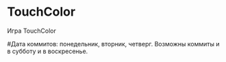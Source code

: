 # TouchColor
Игра TouchColor



#Дата коммитов:
понедельник, вторник, четверг. 
Возможны коммиты и в субботу и в воскресенье.